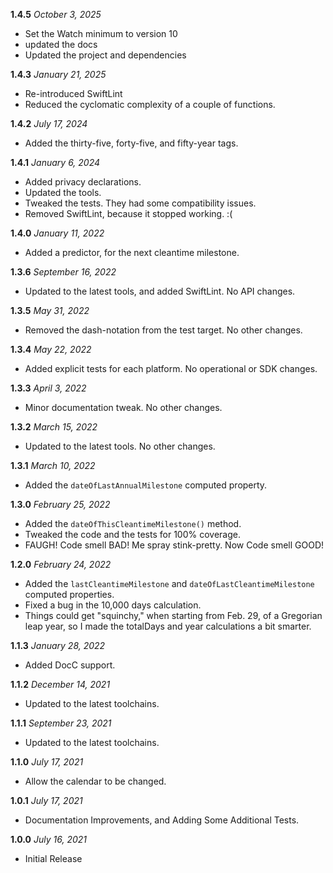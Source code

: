 **1.4.5** *October 3, 2025*
- Set the Watch minimum to version 10
- updated the docs
- Updated the project and dependencies

**1.4.3** *January 21, 2025*

- Re-introduced SwiftLint
- Reduced the cyclomatic complexity of a couple of functions.

**1.4.2** *July 17, 2024*

- Added the thirty-five, forty-five, and fifty-year tags.

**1.4.1** *January 6, 2024*

- Added privacy declarations.
- Updated the tools.
- Tweaked the tests. They had some compatibility issues.
- Removed SwiftLint, because it stopped working. :(

**1.4.0** *January 11, 2022*

- Added a predictor, for the next cleantime milestone.

**1.3.6** *September 16, 2022*

- Updated to the latest tools, and added SwiftLint. No API changes.

**1.3.5** *May 31, 2022*

- Removed the dash-notation from the test target. No other changes.

**1.3.4** *May 22, 2022*

- Added explicit tests for each platform. No operational or SDK changes.

**1.3.3** *April 3, 2022*

- Minor documentation tweak. No other changes.

**1.3.2** *March 15, 2022*

- Updated to the latest tools. No other changes.

**1.3.1** *March 10, 2022*

- Added the `dateOfLastAnnualMilestone` computed property.

**1.3.0** *February 25, 2022*

- Added the `dateOfThisCleantimeMilestone()` method.
- Tweaked the code and the tests for 100% coverage.
- FAUGH! Code smell BAD! Me spray stink-pretty. Now Code smell GOOD!

**1.2.0** *February 24, 2022*

- Added the `lastCleantimeMilestone` and `dateOfLastCleantimeMilestone` computed properties.
- Fixed a bug in the 10,000 days calculation.
- Things could get "squinchy," when starting from Feb. 29, of a Gregorian leap year, so I made the totalDays and year calculations a bit smarter.

**1.1.3** *January 28, 2022*

- Added DocC support.

**1.1.2** *December 14, 2021*

- Updated to the latest toolchains.

**1.1.1** *September 23, 2021*

- Updated to the latest toolchains.

**1.1.0** *July 17, 2021*

- Allow the calendar to be changed.

**1.0.1** *July 17, 2021*

- Documentation Improvements, and Adding Some Additional Tests.

**1.0.0** *July 16, 2021*

- Initial Release
